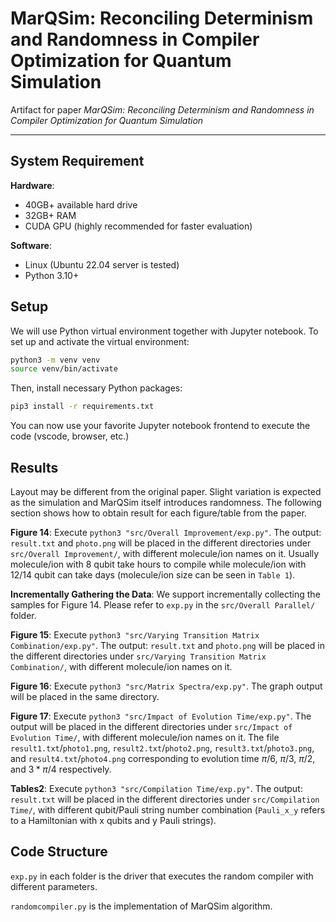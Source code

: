 # MarQSim: Reconciling Determinism and Randomness in Compiler Optimization for Quantum Simulation

Artifact for paper _MarQSim: Reconciling Determinism and Randomness in Compiler Optimization for Quantum Simulation_

---

## System Requirement

**Hardware**:

* 40GB+ available hard drive
* 32GB+ RAM
* CUDA GPU (highly recommended for faster evaluation)

**Software**:

* Linux (Ubuntu 22.04 server is tested)
* Python 3.10+

## Setup

We will use Python virtual environment together with Jupyter notebook. To set up and activate the virtual environment:

```bash
python3 -m venv venv
source venv/bin/activate
```

Then, install necessary Python packages:

```bash
pip3 install -r requirements.txt
```

You can now use your favorite Jupyter notebook frontend to execute the code (vscode, browser, etc.)

## Results

Layout may be different from the original paper. Slight variation is expected as the simulation and MarQSim itself introduces randomness. The following section shows how to obtain result for each figure/table from the paper.

**Figure 14**: Execute `python3 "src/Overall Improvement/exp.py"`. The output: `result.txt` and `photo.png` will be placed in the different directories under `src/Overall Improvement/`, with different molecule/ion names on it. Usually molecule/ion with 8 qubit take hours to compile while molecule/ion with 12/14 qubit can take days (molecule/ion size can be seen in `Table 1`).

**Incrementally Gathering the Data**: We support incrementally collecting the samples for Figure 14. Please refer to `exp.py` in the `src/Overall Parallel/` folder.

**Figure 15**: Execute `python3 "src/Varying Transition Matrix Combination/exp.py"`. The output: `result.txt` and `photo.png` will be placed in the different directories under `src/Varying Transition Matrix Combination/`, with different molecule/ion names on it.

**Figure 16**: Execute `python3 "src/Matrix Spectra/exp.py"`. The graph output will be placed in the same directory.

**Figure 17**: Execute `python3 "src/Impact of Evolution Time/exp.py"`. The output will be placed in the different directories under `src/Impact of Evolution Time/`, with different molecule/ion names on it. The file `result1.txt`/`photo1.png`, `result2.txt`/`photo2.png`, `result3.txt`/`photo3.png`, and `result4.txt`/`photo4.png` corresponding to evolution time $\pi/6$, $\pi/3$, $\pi/2$, and $3*\pi/4$ respectively.


**Tables2**: Execute `python3 "src/Compilation Time/exp.py"`. The output: `result.txt` will be placed in the different directories under `src/Compilation Time/`, with different qubit/Pauli string number combination (`Pauli_x_y` refers to a Hamiltonian with x qubits and y Pauli strings).

## Code Structure

`exp.py` in each folder is the driver that executes the random compiler with different parameters.

`randomcompiler.py` is the implementation of MarQSim algorithm.
